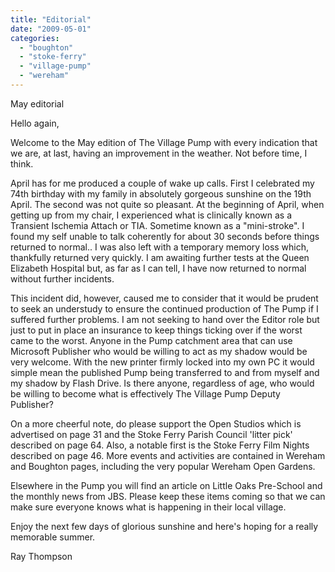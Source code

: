 ```yaml
---
title: "Editorial"
date: "2009-05-01"
categories: 
  - "boughton"
  - "stoke-ferry"
  - "village-pump"
  - "wereham"
---
```


May editorial

Hello again,

Welcome to the May edition of The Village Pump with every indication that we are, at last, having an improvement in the weather. Not before time, I think.

April has for me produced a couple of wake up calls. First I celebrated my 74th birthday with my family in absolutely gorgeous sunshine on the 19th April. The second was not quite so pleasant. At the beginning of April, when getting up from my chair, I experienced what is clinically known as a Transient Ischemia Attach or TIA. Sometime known as a "mini-stroke". I found my self unable to talk coherently for about 30 seconds before things returned to normal.. I was also left with a temporary memory loss which, thankfully returned very quickly. I am awaiting further tests at the Queen Elizabeth Hospital but, as far as I can tell, I have now returned to normal without further incidents.

This incident did, however, caused me to consider that it would be prudent to seek an understudy to ensure the continued production of The Pump if I suffered further problems. I am not seeking to hand over the Editor role but just to put in place an insurance to keep things ticking over if the worst came to the worst. Anyone in the Pump catchment area that can use Microsoft Publisher who would be willing to act as my shadow would be very welcome. With the new printer firmly locked into my own PC it would simple mean the published Pump being transferred to and from myself and my shadow by Flash Drive. Is there anyone, regardless of age, who would be willing to become what is effectively The Village Pump Deputy Publisher?

On a more cheerful note, do please support the Open Studios which is advertised on page 31 and the Stoke Ferry Parish Council 'litter pick' described on page 64. Also, a notable first is the Stoke Ferry Film Nights described on page 46. More events and activities are contained in Wereham and Boughton pages, including the very popular Wereham Open Gardens.

Elsewhere in the Pump you will find an article on Little Oaks Pre-School and the monthly news from JBS. Please keep these items coming so that we can make sure everyone knows what is happening in their local village.

Enjoy the next few days of glorious sunshine and here's hoping for a really memorable summer.

Ray Thompson
